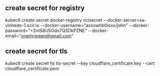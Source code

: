 ## create secret for registry

kubectl create secret docker-registry ocisecret --docker-server=sa-vinhedo-1.ocir.io --docker-username="axsowhb0isxx/john" --docker-password="+2ntS8U5Gdx7QSDkPZNE" --docker-email="onemrgreen@gmail.com"

## create secret for tls

kubectl create secret tls tls-secret --key cloudflare_certificate.key --cert cloudflare_certificate.pem